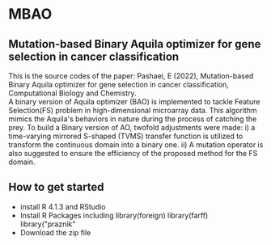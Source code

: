 # MBAO 
## Mutation-based Binary Aquila optimizer for gene selection in cancer classification
This is the source codes of the paper: Pashaei, E (2022), Mutation-based Binary Aquila optimizer for gene selection in cancer classification, Computational Biology and Chemistry.  
A binary version of Aquila optimizer (BAO) is implemented to tackle Feature Selection(FS) problem in high-dimensional microarray data. This algorithm mimics the Aquila's behaviors in nature during the process of catching the prey. To build a Binary version of AO, twofold adjustments were made: i) a time-varying mirrored S-shaped (TVMS) transfer function is utilized to transform the continuous domain into a binary one. ii) A mutation operator is also suggested to ensure the efficiency of the proposed method for the FS domain. 


## How to get started
- install R 4.1.3 and RStudio 
- Install R Packages including 
   library(foreign)
library(farff)
library("praznik"
- Download the zip file



